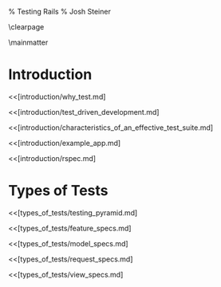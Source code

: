 % Testing Rails
% Josh Steiner

\clearpage

\mainmatter

# Introduction

<<[introduction/why_test.md]

<<[introduction/test_driven_development.md]

<<[introduction/characteristics_of_an_effective_test_suite.md]

<<[introduction/example_app.md]

<<[introduction/rspec.md]

# Types of Tests

<<[types_of_tests/testing_pyramid.md]

<<[types_of_tests/feature_specs.md]

<<[types_of_tests/model_specs.md]

<<[types_of_tests/request_specs.md]

<<[types_of_tests/view_specs.md]
